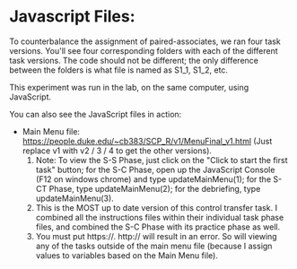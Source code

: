 # Javascript Files:

To counterbalance the assignment of paired-associates, we ran four task versions. You'll see four corresponding folders with each of the different task versions. The code should not be different; the only difference between the folders is what file is named as S1_1, S1_2, etc.

This experiment was run in the lab, on the same computer, using JavaScript.

You can also see the JavaScript files in action:
* Main Menu file: https://people.duke.edu/~cb383/SCP_R/v1/MenuFinal_v1.html (Just replace v1 with v2 / 3 / 4 to get the other versions).
  1. Note: To view the S-S Phase, just click on the "Click to start the first task" button; for the S-C Phase, open up the JavaScript Console (F12 on windows chrome) and type updateMainMenu(1); for the S-CT Phase, type updateMainMenu(2); for the debriefing, type updateMainMenu(3).
  1. This is the MOST up to date version of this control transfer task. I combined all the instructions files within their individual task phase files, and combined the S-C Phase with its practice phase as well.
  1. You must put https://. http:// will result in an error. So will viewing any of the tasks outside of the main menu file (because I assign values to variables based on the Main Menu file).
